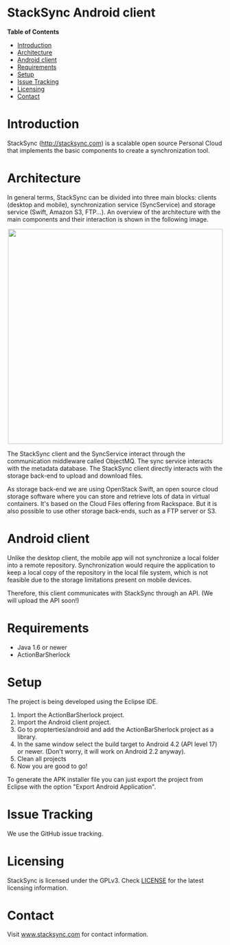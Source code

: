 StackSync Android client
========================


**Table of Contents**

- [Introduction](#introduction)
- [Architecture](#architecture)
- [Android client](#android-client)
- [Requirements](#requirements)
- [Setup](#setup)
- [Issue Tracking](#issue-tracking)
- [Licensing](#licensing)
- [Contact](#contact)


# Introduction

StackSync (<http://stacksync.com>) is a scalable open source Personal Cloud
that implements the basic components to create a synchronization tool.


# Architecture

In general terms, StackSync can be divided into three main blocks: clients
(desktop and mobile), synchronization service (SyncService) and storage
service (Swift, Amazon S3, FTP...). An overview of the architecture
with the main components and their interaction is shown in the following image.

<p align="center">
  <img width="500" src="https://raw.github.com/stacksync/desktop/master/res/stacksync-architecture.png">
</p>

The StackSync client and the SyncService interact through the communication
middleware called ObjectMQ. The sync service interacts with the metadata
database. The StackSync client directly interacts with the storage back-end
to upload and download files.

As storage back-end we are using OpenStack Swift, an open source cloud storage
software where you can store and retrieve lots of data in virtual containers.
It's based on the Cloud Files offering from Rackspace. But it is also possible
to use other storage back-ends, such as a FTP server or S3.


# Android client

Unlike the desktop client, the mobile app will not synchronize a local folder into a remote
repository. Synchronization would require the application to keep a local copy of the
repository in the local file system, which is not feasible due to the storage limitations present on
mobile devices.

Therefore, this client communicates with StackSync through an API. (We will upload the API soon!)



# Requirements

* Java 1.6 or newer
* ActionBarSherlock 

# Setup

The project is being developed using the Eclipse IDE. 

1. Import the ActionBarSherlock project.
2. Import the Android client project.
3. Go to propterties/android and add the ActionBarSherlock project as a library.
4. In the same window select the build target to Android 4.2 (API level 17) or newer. (Don't worry, it will work on Android 2.2 anyway).
5. Clean all projects
6. Now you are good to go!


To generate the APK installer file you can just export the project from Eclipse with the option "Export Android Application".


# Issue Tracking
We use the GitHub issue tracking.

# Licensing
StackSync is licensed under the GPLv3. Check [LICENSE](LICENSE) for the latest
licensing information.

# Contact
Visit www.stacksync.com for contact information.
